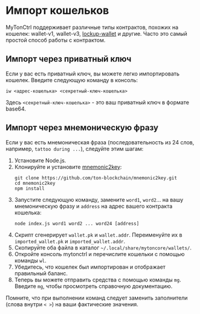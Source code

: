 # Импорт кошельков

MyTonCtrl поддерживает различные типы контрактов, похожих на кошелек: wallet-v1, wallet-v3, [lockup-wallet](https://github.com/ton-blockchain/lockup-wallet-contract/tree/main/universal) и другие. Часто это самый простой способ работы с контрактом.

## Импорт через приватный ключ

Если у вас есть приватный ключ, вы можете легко импортировать кошелек. Введите следующую команду в консоль:

```
iw <адрес-кошелька> <секретный-ключ-кошелька>
```

Здесь `<секретный-ключ-кошелька>` - это ваш приватный ключ в формате base64.

## Импорт через мнемоническую фразу

Если у вас есть мнемоническая фраза (последовательность из 24 слов, например, `tattoo during ...`), следуйте этим шагам:

1. Установите Node.js.
2. Клонируйте и установите [mnemonic2key](https://github.com/ton-blockchain/mnemonic2key):
    ```
    git clone https://github.com/ton-blockchain/mnemonic2key.git
    cd mnemonic2key
    npm install
    ```
3. Запустите следующую команду, замените `word1`, `word2`... на вашу мнемоническую фразу и `address` на адрес вашего контракта кошелька:
    ```
    node index.js word1 word2 ... word24 [address]
    ```
4. Скрипт сгенерирует `wallet.pk` и `wallet.addr`. Переименуйте их в `imported_wallet.pk` и `imported_wallet.addr`.
5. Скопируйте оба файла в каталог `~/.local/share/mytoncore/wallets/`.
6. Откройте консоль mytonctrl и перечислите кошельки с помощью команды `wl`.
7. Убедитесь, что кошелек был импортирован и отображает правильный баланс.
8. Теперь вы можете отправить средства с помощью команды `mg`. Введите `mg`, чтобы просмотреть справочную документацию.

Помните, что при выполнении команд следует заменить заполнители (слова внутри `< >`) на ваши фактические значения.
